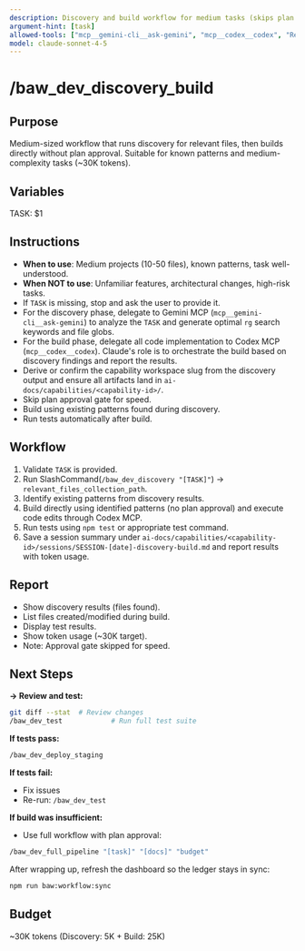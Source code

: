```yaml
---
description: Discovery and build workflow for medium tasks (skips plan approval)
argument-hint: [task]
allowed-tools: ["mcp__gemini-cli__ask-gemini", "mcp__codex__codex", "Read", "Write", "Edit", "Glob", "Grep", "run_shell_command"]
model: claude-sonnet-4-5
---
```


# /baw_dev_discovery_build

## Purpose
Medium-sized workflow that runs discovery for relevant files, then builds directly without plan approval. Suitable for known patterns and medium-complexity tasks (~30K tokens).

## Variables
TASK: $1

## Instructions
- **When to use**: Medium projects (10-50 files), known patterns, task well-understood.
- **When NOT to use**: Unfamiliar features, architectural changes, high-risk tasks.
- If `TASK` is missing, stop and ask the user to provide it.
- For the discovery phase, delegate to Gemini MCP (`mcp__gemini-cli__ask-gemini`) to analyze the `TASK` and generate optimal `rg` search keywords and file globs.
- For the build phase, delegate all code implementation to Codex MCP (`mcp__codex__codex`). Claude's role is to orchestrate the build based on discovery findings and report the results.
- Derive or confirm the capability workspace slug from the discovery output and ensure all artifacts land in `ai-docs/capabilities/<capability-id>/`.
- Skip plan approval gate for speed.
- Build using existing patterns found during discovery.
- Run tests automatically after build.

## Workflow
1. Validate `TASK` is provided.
2. Run SlashCommand(`/baw_dev_discovery "[TASK]"`) -> `relevant_files_collection_path`.
3. Identify existing patterns from discovery results.
4. Build directly using identified patterns (no plan approval) and execute code edits through Codex MCP.
5. Run tests using `npm test` or appropriate test command.
6. Save a session summary under `ai-docs/capabilities/<capability-id>/sessions/SESSION-[date]-discovery-build.md` and report results with token usage.

## Report
- Show discovery results (files found).
- List files created/modified during build.
- Display test results.
- Show token usage (~30K target).
- Note: Approval gate skipped for speed.

## Next Steps

**→ Review and test:**
```bash
git diff --stat  # Review changes
/baw_dev_test            # Run full test suite
```

**If tests pass:**
```bash
/baw_dev_deploy_staging
```

**If tests fail:**
- Fix issues
- Re-run: `/baw_dev_test`

**If build was insufficient:**
- Use full workflow with plan approval:
```bash
/baw_dev_full_pipeline "[task]" "[docs]" "budget"
```

After wrapping up, refresh the dashboard so the ledger stays in sync:
```bash
npm run baw:workflow:sync
```

## Budget
~30K tokens (Discovery: 5K + Build: 25K)
